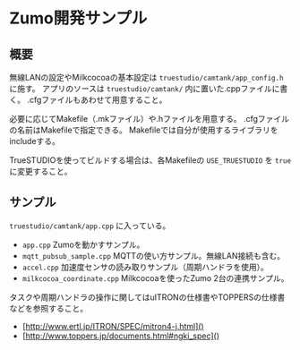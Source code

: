# Zumo開発サンプル

## 概要

無線LANの設定やMilkcocoaの基本設定は `truestudio/camtank/app_config.h` に施す。
アプリのソースは `truestudio/camtank/` 内に置いた.cppファイルに書く。
.cfgファイルもあわせて用意すること。

必要に応じてMakefile（.mkファイル）や.hファイルを用意する。
.cfgファイルの名前はMakefileで指定できる。
Makefileでは自分が使用するライブラリをincludeする。

TrueSTUDIOを使ってビルドする場合は、各Makefileの `USE_TRUESTUDIO` を `true` に変更すること。

## サンプル

`truestudio/camtank/app.cpp` に入っている。

* `app.cpp` Zumoを動かすサンプル。
* `mqtt_pubsub_sample.cpp` MQTTの使い方サンプル。無線LAN接続も含む。
* `accel.cpp` 加速度センサの読み取りサンプル（周期ハンドラを使用）。
* `milkcocoa_coordinate.cpp` Milkcocoaを使ったZumo 2台の連携サンプル。

タスクや周期ハンドラの操作に関してはuITRONの仕様書やTOPPERSの仕様書などを参照すること。

* [http://www.ertl.jp/ITRON/SPEC/mitron4-j.html]()
* [http://www.toppers.jp/documents.html#ngki_spec]()
